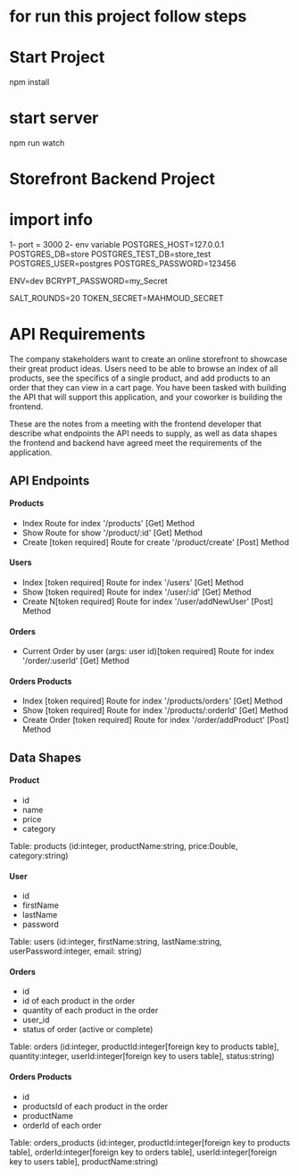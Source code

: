 # for run this project follow steps

# Start Project

npm install

# start server

npm run watch

# Storefront Backend Project

# import info

1- port = 3000
2- env variable
POSTGRES_HOST=127.0.0.1
POSTGRES_DB=store
POSTGRES_TEST_DB=store_test
POSTGRES_USER=postgres
POSTGRES_PASSWORD=123456

ENV=dev
BCRYPT_PASSWORD=my_Secret

SALT_ROUNDS=20
TOKEN_SECRET=MAHMOUD_SECRET

# API Requirements

The company stakeholders want to create an online storefront to showcase their great product ideas. Users need to be able to browse an index of all products, see the specifics of a single product, and add products to an order that they can view in a cart page. You have been tasked with building the API that will support this application, and your coworker is building the frontend.

These are the notes from a meeting with the frontend developer that describe what endpoints the API needs to supply, as well as data shapes the frontend and backend have agreed meet the requirements of the application.

## API Endpoints

#### Products

- Index
  Route for index '/products' [Get] Method
- Show
  Route for show '/product/:id' [Get] Method
- Create [token required]
  Route for create '/product/create' [Post] Method

#### Users

- Index [token required]
  Route for index '/users' [Get] Method
- Show [token required]
  Route for index '/user/:id' [Get] Method
- Create N[token required]
  Route for index '/user/addNewUser' [Post] Method

#### Orders

- Current Order by user (args: user id)[token required]
  Route for index '/order/:userId' [Get] Method

#### Orders Products

- Index [token required]
  Route for index '/products/orders' [Get] Method
- Show [token required]
  Route for index '/products/:orderId' [Get] Method
- Create Order [token required]
  Route for index '/order/addProduct' [Post] Method

## Data Shapes

#### Product

- id
- name
- price
- category

Table: products (id:integer, productName:string, price:Double, category:string)

#### User

- id
- firstName
- lastName
- password

Table: users (id:integer, firstName:string, lastName:string, userPassword:integer, email: string)

#### Orders

- id
- id of each product in the order
- quantity of each product in the order
- user_id
- status of order (active or complete)

Table: orders (id:integer, productId:integer[foreign key to products table], quantity:integer, userId:integer[foreign key to users table], status:string)

#### Orders Products

- id
- productsId of each product in the order
- productName
- orderId of each order

Table: orders_products (id:integer, productId:integer[foreign key to products table], orderId:integer[foreign key to orders table], userId:integer[foreign key to users table], productName:string)
